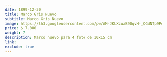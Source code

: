 ```yaml
---
date: 1899-12-30
title: Marco Gris Nuevo
subtitle: Marco Gris Nuevo
image: https://lh3.googleusercontent.com/pw/AM-JKLXzuaB90qvH-_QGdNTp9Pd4J8ZvJPJRKzt2CkdwJjdf87OcHOR_3oY2R1gi-b3aTOZNq6qHGjF60IpfWxS_fzhpsyxTGe96o2z_i6KNKJ_mtBTbXliw5ZRfjWZGl72_zQObvM31n33We5DSXac3d0G1qA=w828-h621-no?authuser=0
price: $ 7.000
weight: 7
description: Marco nuevo para 4 foto de 10x15 cm
link: 
exclude: true
---
```


